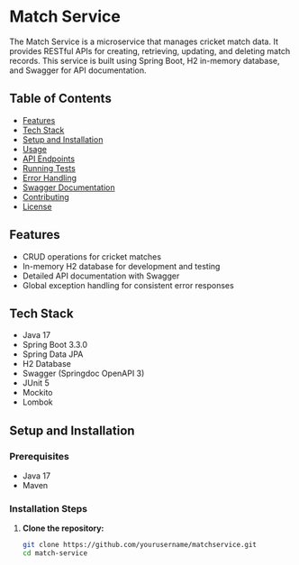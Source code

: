 # Match Service

The Match Service is a microservice that manages cricket match data. It provides RESTful APIs for creating, retrieving, updating, and deleting match records. This service is built using Spring Boot, H2 in-memory database, and Swagger for API documentation.

## Table of Contents
- [Features](#features)
- [Tech Stack](#tech-stack)
- [Setup and Installation](#setup-and-installation)
- [Usage](#usage)
- [API Endpoints](#api-endpoints)
- [Running Tests](#running-tests)
- [Error Handling](#error-handling)
- [Swagger Documentation](#swagger-documentation)
- [Contributing](#contributing)
- [License](#license)

## Features
- CRUD operations for cricket matches
- In-memory H2 database for development and testing
- Detailed API documentation with Swagger
- Global exception handling for consistent error responses

## Tech Stack
- Java 17
- Spring Boot 3.3.0
- Spring Data JPA
- H2 Database
- Swagger (Springdoc OpenAPI 3)
- JUnit 5
- Mockito
- Lombok

## Setup and Installation

### Prerequisites
- Java 17
- Maven

### Installation Steps
1. **Clone the repository:**
   ```bash
   git clone https://github.com/yourusername/matchservice.git
   cd match-service
